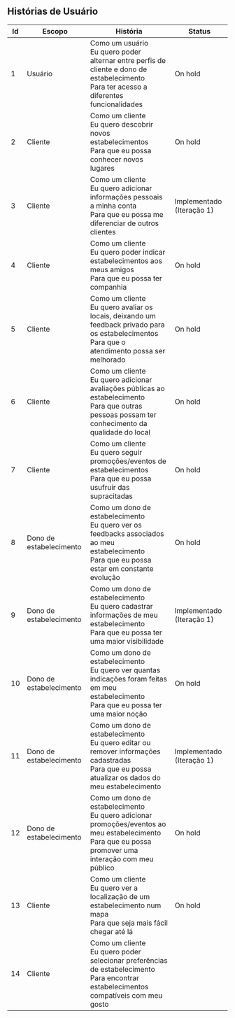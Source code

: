 ## Histórias de Usuário

Id | Escopo | História | Status
------- | ------- | ------- | -------
1 | Usuário | Como um usuário<br/>Eu quero poder alternar entre perfis de cliente e dono de estabelecimento<br/>Para ter acesso a diferentes funcionalidades | On hold
2 | Cliente | Como um cliente<br/>Eu quero descobrir novos estabelecimentos<br/>Para que eu possa conhecer novos lugares | On hold
3 | Cliente | Como um cliente<br/>Eu quero adicionar informações pessoais a minha conta<br/>Para que eu possa me diferenciar de outros clientes | Implementado (Iteração 1)
4 | Cliente | Como um cliente<br/>Eu quero poder indicar estabelecimentos aos meus amigos<br/>Para que eu possa ter companhia | On hold
5 | Cliente | Como um cliente<br/>Eu quero avaliar os locais, deixando um feedback privado para os estabelecimentos<br/>Para que o atendimento possa ser melhorado | On hold
6 | Cliente | Como um cliente<br/>Eu quero adicionar avaliações públicas ao estabelecimento<br/>Para que outras pessoas possam ter conhecimento da qualidade do local | On hold
7 | Cliente | Como um cliente<br/>Eu quero seguir promoções/eventos de estabelecimentos<br/>Para que eu possa usufruir das supracitadas | On hold
8 | Dono de estabelecimento | Como um dono de estabelecimento<br/>Eu quero ver os feedbacks associados ao meu estabelecimento<br/>Para que eu possa estar em constante evolução | On hold
9 | Dono de estabelecimento | Como um dono de estabelecimento<br/>Eu quero cadastrar informações de meu estabelecimento<br/>Para que eu possa ter uma maior visibilidade | Implementado (Iteração 1)
10 | Dono de estabelecimento | Como um dono de estabelecimento<br/>Eu quero ver quantas indicações foram feitas em meu estabelecimento<br/>Para que eu possa ter uma maior noção | On hold
11 | Dono de estabelecimento | Como um dono de estabelecimento<br/>Eu quero editar ou remover informações cadastradas<br/>Para que eu possa atualizar os dados do meu estabelecimento | Implementado (Iteração 1)
12 | Dono de estabelecimento | Como um dono de estabelecimento<br/>Eu quero adicionar promoções/eventos ao meu estabelecimento<br/>Para que eu possa promover uma interação com meu público | On hold
13 | Cliente | Como um cliente<br/>Eu quero ver a localização de um estabelecimento num mapa<br/>Para que seja mais fácil chegar até lá | On hold
14 | Cliente | Como um cliente<br/>Eu quero poder selecionar preferências de estabelecimento<br/>Para encontrar estabelecimentos compatíveis com meu gosto